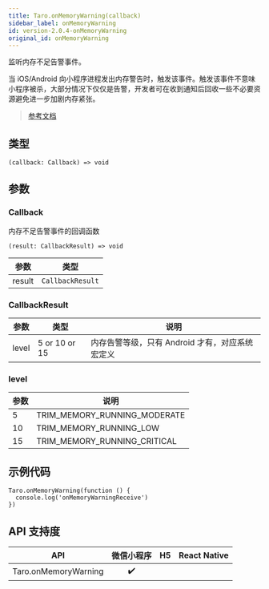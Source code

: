 ```yaml
---
title: Taro.onMemoryWarning(callback)
sidebar_label: onMemoryWarning
id: version-2.0.4-onMemoryWarning
original_id: onMemoryWarning
---
```


监听内存不足告警事件。

当 iOS/Android 向小程序进程发出内存警告时，触发该事件。触发该事件不意味小程序被杀，大部分情况下仅仅是告警，开发者可在收到通知后回收一些不必要资源避免进一步加剧内存紧张。

> [参考文档](https://developers.weixin.qq.com/miniprogram/dev/api/device/performance/wx.onMemoryWarning.html)

## 类型

```tsx
(callback: Callback) => void
```

## 参数

### Callback

内存不足告警事件的回调函数

```tsx
(result: CallbackResult) => void
```

| 参数 | 类型 |
| --- | --- |
| result | `CallbackResult` |

### CallbackResult

| 参数 | 类型 | 说明 |
| --- | --- | --- |
| level | 5 or 10 or 15 | 内存告警等级，只有 Android 才有，对应系统宏定义 |

### level

| 参数 | 说明 |
| --- | --- |
| 5 | TRIM_MEMORY_RUNNING_MODERATE |
| 10 | TRIM_MEMORY_RUNNING_LOW |
| 15 | TRIM_MEMORY_RUNNING_CRITICAL |

## 示例代码

```tsx
Taro.onMemoryWarning(function () {
  console.log('onMemoryWarningReceive')
})
```

## API 支持度

| API | 微信小程序 | H5 | React Native |
| :---: | :---: | :---: | :---: |
| Taro.onMemoryWarning | ✔️ |  |  |
